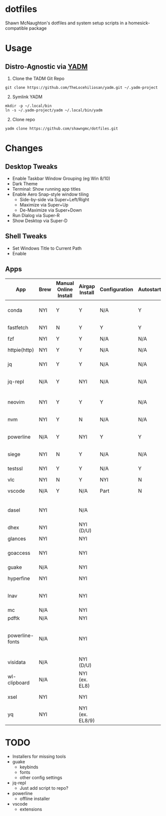 # dotfiles
Shawn McNaughton's dotfiles and system setup scripts in a homesick-compatible package


# Usage
## Distro-Agnostic via [YADM](https://yadm.io)
1. Clone the TADM Git Repo
```
git clone https://github.com/TheLocehiliosan/yadm.git ~/.yadm-project
```
2. Symlink YADM
```
mkdir -p ~/.local/bin
ln -s ~/.yadm-project/yadm ~/.local/bin/yadm
```
2. Clone repo
```
yadm clone https://github.com/shawngmc/dotfiles.git
```

# Changes
## Desktop Tweaks
- Enable Taskbar Window Grouping (eg Win 8/10)
- Dark Theme
- Terminal: Show running app titles
- Enable Aero Snap-style window tiling
  - Side-by-side via Super+Left/Right
  - Maximize via Super+Up
  - De-Maximize via Super+Down
- Run Dialog via Super-R
- Show Desktop via Super-D

## Shell Tweaks
- Set Windows Title to Current Path
- Enable

## Apps
| App               | Brew | Manual Online Install | Airgap Install | Configuration | Autostart | Purpose |
|-------------------|------|----------------|----------------|---------------|-----------|---------|
| conda             | NYI | Y    | Y    | N/A  | Y    | Manage Python versions and environments |
| fastfetch         | NYI | N    | Y    | Y    | Y    | Quick system info tool |
| fzf               | NYI | Y    | Y    | N/A  | N/A  | Fuzzy finder |
| httpie(http)      | NYI | Y    | Y    | N/A  | N/A  | More friendly 'curl' command |
| jq                | NYI | Y    | Y    | N/A  | N/A  | CLI tool for managing JSON files |
| jq-repl           | N/A | Y    | NYI  | N/A  | N/A  | Use JQ and FZF to dynamically preview JSONPath queries |
| neovim            | NYI | Y    | Y    | Y    | N/A  | Better VIM with Python scripting and more |
| nvm               | NYI | Y    | N    | N/A  | N/A  | Manage node.js versions |
| powerline         | N/A | Y    | NYI  | Y    | Y    | Inituitive command prompt with Git and K8s support |
| siege             | NYI | N    | Y    | N/A  | N/A  | HTTP Benchmarking utility |
| testssl           | NYI | Y    | Y    | N/A  | Y    | Test TLS web server security fingerprint |
| vlc               | NYI | N    | Y    | NYI  | N    | Video player |
| vscode            | N/A | Y    | N/A  | Part | N    | Flexible lightweight IDE |
|                   |     |     |     |     |     | |
| dasel             | NYI |     | N/A |     |     | CLI tool for managing JSON/YAML/XML/etc files |
| dhex              | NYI |     | NYI (D/U)    |     |     | Diffing hexeditor |
| glances           | NYI |     | NYI     |     |     | top alternative |
| goaccess          | NYI |     | NYI     |     |     | Live web log analysis tool with built-in queries|
| guake             | N/A |     | NYI    |     |     | pop-up terminal |
| hyperfine         | NYI |     | NYI    |     |     | benchmark a CLI command |
| lnav              | NYI |     | NYI    |     |     | Live web log analysis tool with complex queries |
| mc                | N/A |     | NYI    |     |     | TUI file manager |
| pdftk             | N/A |     | NYI    |     |     | PDF Toolkit |
| powerline-fonts   | N/A |     | NYI    |     |     | nice nerd fonts (fonts-powerline on D/U, powerline-fonts on R/F, and extra 3P package from GH |
| visidata          | N/A |     | NYI (D/U)    |     |     | TUI-based spreadsheet |
| wl-clipboard      | N/A |     | NYI (ex. EL8)    |     |     | CLI Clipboard tools for wayland |
| xsel              | NYI |     | NYI    |     |     | CLI Clipboard tools for X |
| yq                | NYI |     | NYI (ex. EL8/9)    |     |     | CLI tool for managing YAML files | 


# TODO
- Installers for missing tools
- guake
  - keybinds
  - fonts
  - other config settings
- jq-repl
  - Just add script to repo?
- powerline
  - offline installer
- vscode
  - extensions
